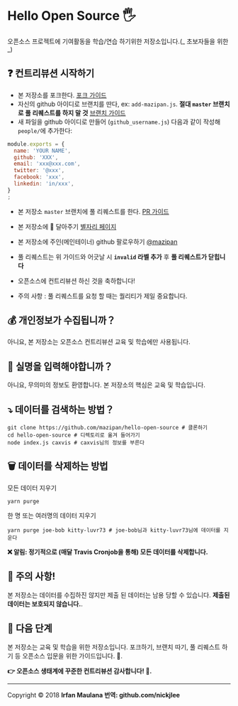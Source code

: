 # Hello Open Source 🖐️

오픈소스 프로젝트에 기여활동을 학습/연습 하기위한 저장소입니다.(_ 초보자들을 위한 _)

## ❓ 컨트리뷰션 시작하기

- 본 저장소를 포크한다. [포크 가이드](https://help.github.com/articles/fork-a-repo/)
- 자신의 github 아이디로 브랜치를 딴다, ex: `add-mazipan.js`. **절대 `master` 브랜치로 풀 리퀘스트를 하지 말 것** [브랜치 가이드](https://help.github.com/articles/creating-and-deleting-branches-within-your-repository/)
- 새 파일을 github 아이디로 만들어 (`github_username.js`) 다음과 같이 작성해 `people/`에 추가한다:

```js
module.exports = {
  name: 'YOUR NAME',
  github: 'XXX',
  email: 'xxx@xxx.com',
  twitter: '@xxx',
  facebook: 'xxx',
  linkedin: 'in/xxx',
}
;
```

- 본 저장소 `master` 브랜치에 풀 리퀘스트를 한다. [PR 가이드](https://help.github.com/articles/creating-a-pull-request/)

- 본 저장소에 🌟 달아주기 [별자리 페이지](https://github.com/mazipan/hello-open-source/stargazers)
- 본 저장소에 주인(메인테이너) github 팔로우하기 [@mazipan](https://github.com/mazipan)
- 풀 리퀘스트는 위 가이드와 어긋날 시 **`invalid` 라벨 추가** 후 **풀 리퀘스트가 닫힙니다**
- 오픈소스에 컨트리뷰션 하신 것을 축하합니다!
- 주의 사항 : 풀 리퀘스트를 요청 할 때는 퀄리티가 제일 중요합니다.

## 💰 개인정보가 수집됩니까？

아니요, 본 저장소는 오픈소스 컨트리뷰션 교육 및 학습에만 사용됩니다.

## 🥶 실명을 입력해야합니까？

아니요, 무의미의 정보도 환영합니다. 본 저장소의 핵심은 교육 및 학습입니다.

## ⤵️ 데이터를 검색하는 방법？

```shell
git clone https://github.com/mazipan/hello-open-source # 클론하기
cd hello-open-source # 디렉토리로 옮겨 들어가기
node index.js caxvis # caxvis님의 정보를 부른다
```

## 🗑️ 데이터를 삭제하는 방법

모든 데이터 지우기

```shell
yarn purge
```

한 명 또는 여러명의 데이터 지우기

```shell
yarn purge joe-bob kitty-luvr73 # joe-bob님과 kitty-luvr73님에 데이터를 지운다
```

**❌ 알림: 정기적으로 (매달 Travis Cronjob을 통해) 모든 데이터를 삭제합니다.**

## 🙈 주의 사항!

본 저장소는 데이터를 수집하진 않지만 제출 된 데이터는 남용 당할 수 있습니다. **제출된 데이터는 보호되지 않습니다.**.

## 🚶 다음 단계

본 저장소는 교육 및 학습을 위한 저장소입니다. 포크하기, 브랜치 따기, 풀 리퀘스트 하기 등 오픈소스 입문을 위한 가이드입니다. 🥳.

**👉 오픈소스 생태계에 꾸준한 컨트리뷰션 감사합니다! 🙏.**

---

Copyright © 2018 **Irfan Maulana 번역: github.com/nickjlee**
